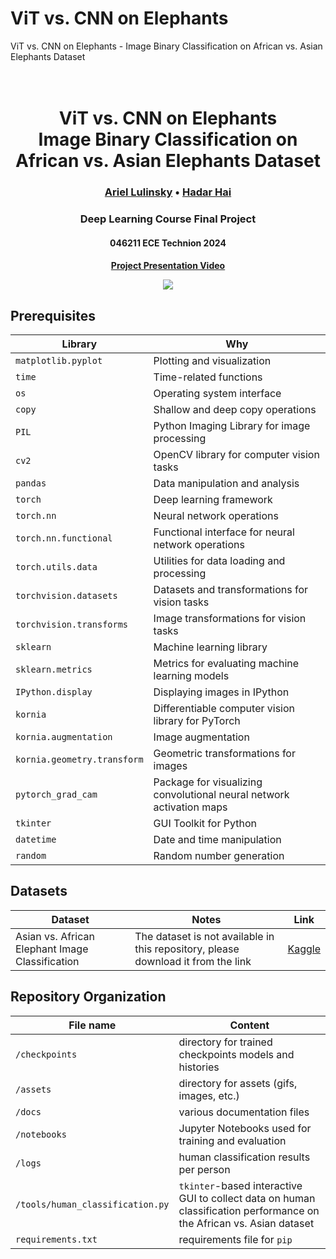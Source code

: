 # ViT vs. CNN on Elephants

ViT vs. CNN on Elephants - Image Binary Classification on African vs. Asian Elephants Dataset

<h1 align="center">
  <br>
ViT vs. CNN on Elephants <br> Image Binary Classification on African vs. Asian Elephants Dataset
  <br>
</h1>
  <h3 align="center">
    <a href="https://github.com/ArielLulinsky">Ariel Lulinsky</a> •
    <a href="https://hadar-hai.github.io/">Hadar Hai</a>

  </h3>
<h3 align="center">Deep Learning Course Final Project</h3>

<h4 align="center">046211 ECE Technion 2024</h4>

<h4 align="center"><a href="להשלים">Project Presentation Video</a>

<p align="center">
<img src="https://github.com/hadar-hai/vit-vs-cnn-on-elephants/assets/64587231/b365f642-bf68-43ac-88f2-49fab6aae3ee"/>
</p>

## Prerequisites

| Library                  | Why                                                             |
|--------------------------|-----------------------------------------------------------------|
| `matplotlib.pyplot`      | Plotting and visualization                                      |
| `time`                   | Time-related functions                                          |
| `os`                     | Operating system interface                                      |
| `copy`                   | Shallow and deep copy operations                                |
| `PIL`                    | Python Imaging Library for image processing                     |
| `cv2`                    | OpenCV library for computer vision tasks                        |
| `pandas`                 | Data manipulation and analysis                                  |
| `torch`                  | Deep learning framework                                         |
| `torch.nn`               | Neural network operations                                       |
| `torch.nn.functional`    | Functional interface for neural network operations              |
| `torch.utils.data`       | Utilities for data loading and processing                       |
| `torchvision.datasets`   | Datasets and transformations for vision tasks                   |
| `torchvision.transforms` | Image transformations for vision tasks                          |
| `sklearn`                | Machine learning library                                        |
| `sklearn.metrics`        | Metrics for evaluating machine learning models                   |
| `IPython.display`        | Displaying images in IPython                                    |
| `kornia`                 | Differentiable computer vision library for PyTorch              |
| `kornia.augmentation`    | Image augmentation                                              |
| `kornia.geometry.transform` | Geometric transformations for images                            |
| `pytorch_grad_cam`       | Package for visualizing convolutional neural network activation maps |
| `tkinter`                | GUI Toolkit for Python                                          |
| `datetime`               | Date and time manipulation                                      |
| `random`                 | Random number generation                                        |



## Datasets
| Dataset           | Notes                         | Link                                                                                |
|-------------------|------------------------------------|--------------------------------------------------------------------------------------|
| Asian vs. African Elephant Image Classification  | The dataset is not available in this repository, please download it from the link | [Kaggle](https://www.kaggle.com/datasets/vivmankar/asian-vs-african-elephant-image-classification) |

## Repository Organization

| File name                                            | Content                                                                                     |
|------------------------------------------------------|---------------------------------------------------------------------------------------------|
| `/checkpoints`                                       | directory for trained checkpoints models and histories                                                |
| `/assets`                                            | directory for assets (gifs, images, etc.)                                  |
| `/docs`                                              | various documentation files                                                                 |
| `/notebooks`                                         | Jupyter Notebooks used for training and evaluation                                         |
| `/logs`                                         | human classification results per person                                   |
| `/tools/human_classification.py`                                 | `tkinter`-based interactive GUI to collect data on human classification performance on the African vs. Asian dataset                |
| `requirements.txt`                                   | requirements file for `pip`                                                                 |

